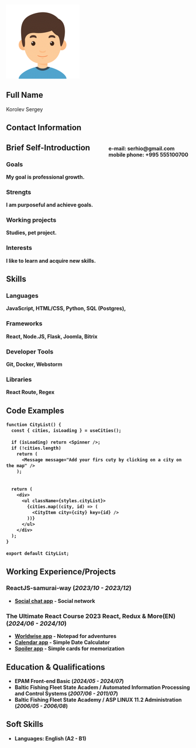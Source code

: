 <img src="/public/avatar.png" alt="photo"/>

## Full Name
Korolev Sergey

## Contact Information
<span style="float:right;padding:6px">
  <b>e-mail:<b> serhio@gmail.com <br> <b>mobile phone:</b> +995 555100700
</span>

## Brief Self-Introduction
### Goals
My goal is professional growth.
### Strengts
I am purposeful and achieve goals.
### Working projects
Studies, pet project.
### Interests
I like to learn and acquire new skills.


## Skills
### Languages
JavaScript, HTML/CSS, Python, SQL (Postgres),
### Frameworks
React, Node.JS, Flask, Joomla, Bitrix
### Developer Tools
Git, Docker, Webstorm
### Libraries
React Route, Regex


## Code Examples
```
function CityList() {
  const { cities, isLoading } = useCities();

  if (isLoading) return <Spinner />;
  if (!cities.length)
    return (
      <Message message="Add your firs cuty by clicking on a city on the map" />
    );


  return (
    <div>
      <ul className={styles.cityList}>
        {cities.map((city, id) => (
          <CityItem city={city} key={id} />
        ))}
      </ul>
    </div>
  );
}

export default CityList;
```


## Working Experience/Projects

### ReactJS-samurai-way (_2023/10 - 2023/12_)

* [Social chat app](https://github.com/serhio1212/ReactJS-samurai-way-1) - Social network

### The Ultimate React Course 2023 React, Redux & More(EN) (_2024/06 - 2024/10_)

* [Worldwise app](https://github.com/serhio1212/Owner-avatar-The-Ultimate-React-Course-2023-worldwise) - Notepad for adventures
* [Calendar app](https://github.com/serhio1212/The-Ultimate-React-Course-2023-calend) - Simple Date Calculator
* [Spoiler app](https://github.com/serhio1212/The-Ultimate-React-Course-2023-spoiler) - Simple cards for memorization


## Education & Qualifications

* EPAM Front-end Basic (_2024/05 - 2024/07_)
* Baltic Fishing Fleet State Academ / Automated Information Processing and Control Systems (_2007/06 - 2011/07_)
* Baltic Fishing Fleet State Academy / ASP LINUX 11.2 Administration (_2006/05 - 2006/08_)

## Soft Skills

* Languages: English (A2 - B1)
